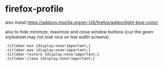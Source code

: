 # firefox-profile
also install https://addons.mozilla.org/en-US/firefox/addon/light-blue-color/

also to hide minimize, maximize and close window buttons (cuz the given stylesheet may not look nice on low width screens):

    .titlebar-min {display:none!important;}
    .titlebar-max {display:none!important;}
    .titlebar-restore {display:none!important;}
    .titlebar-close {display:none!important;}
